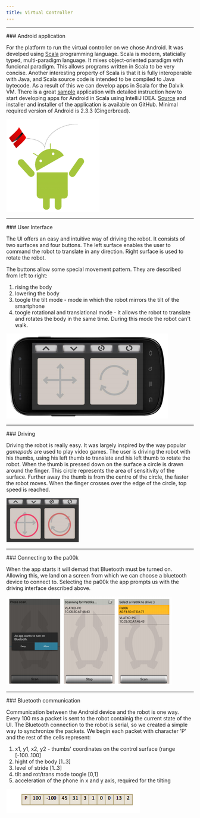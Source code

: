 ```yaml
---
title: Virtual Controller
---
```


<hr id="goals" class="featurette-divider">

<div class="row">
 
 <div class="col-md-8">
### Android application

For the platform to run the virtual controller on we chose Android. It was develped using <a href="http://www.scala-lang.org/">Scala</a> programming language. Scala is modern, staticially typed, multi-paradigm language. It mixes object-oriented paradigm with funcional paradigm. This allows programs written in Scala to be very concise. Another interesting property of Scala is that it is fully interoperable with Java, and Scala source code is intended to be compiled to Java bytecode. As a result of this we can develop apps in Scala for the Dalvik VM. There is a great <a href="https://github.com/yareally/android-scala-intellij-no-sbt-plugin">sample</a> application with detailed instruction how to start developing apps for Android in Scala using IntelliJ IDEA. <a href="https://github.com/Pa00k/pa00k-controller">Source</a> and installer and installer of the application is available on GitHub. Minimal required version of Android is 2.3.3 (Gingerbread). 
 </div>

 <div class="col-md-4">
<img class="img-responsive img-rounded centre-img" src="/images/scaladroid.png" alt="scala droid" width="250px">
 </div>

</div>

<hr id="goals" class="featurette-divider">

<div class="row">
 
 <div class="col-md-6">
### User Interface
<p>The UI offers an easy and intuitive way of driving the robot. It consists of two surfaces and four buttons. The left surface enables the user to command the robot to translate in any direction. Right surface is used to rotate the robot.</p>
<p>The buttons allow some special movement pattern. They are described from left to right:
<ol>
 <li>rising the body</li>
 <li>lowering the body</li>
 <li>toogle the tilt mode - mode in which the robot mirrors the tilt of the smartphone</li>
 <li>toogle rotational and translational mode - it allows the robot to translate and rotates the body in the same time. During this mode the robot can't walk.</li>
</ol></p>
 </div>

 <div class="col-md-6">
<img class="img-responsive img-rounded centre-img" src="/images/app.jpg" alt="scala droid" >
 </div>

</div>

<hr id="goals" class="featurette-divider">

<div class="row">
 <div class="col-md-8">
### Driving 
<p>Driving the robot is really easy. It was largely inspired by the way popular <em>gamepads</em> are used to play video games. The user is driving the robot with his thumbs, using his left thumb to translate and his left thumb to rotate the robot. When the thumb is pressed down on the surface a circle is drawn around the finger. This circle represents the area of sensitivity of the surface. Further away the thumb is from the centre of the circle, the faster the robot moves. When the finger crosses over the edge of the circle, top speed is reached.</p>
 </div>

 <div class="col-md-4">
<img class="img-responsive img-rounded centre-img" src="/images/circles.jpg" alt="scala droid" >
 </div>

</div>

<hr id="goals" class="featurette-divider">

<div class="row">
 <div class="col-md-6">
### Connecting to the pa00k
<p>
When the app starts it will demad that Bluetooth must be turned on. Allowing this, we land on a screen from which we can choose a bluetooth device to connect to. Selecting the pa00k the app prompts us with the driving interface described above.
</p>
 </div>

 <div class="col-md-6">
<img class="img-responsive img-rounded centre-img" src="/images/bt_connect.jpg" alt="scala droid" >
 </div>

</div>

<hr id="goals" class="featurette-divider">

<div class="row">
 <div class="col-md-6">
### Bluetooth communication
<p>
Communication between the Android device and the robot is one way. Every 100 ms a packet is sent to the robot containig the current state of the UI. The Bluetooth connection to the robot is serial, so we created a simple way to synchronize the packets. We begin each packet with character 'P' and the rest of the cells represent:

<ol>
 <li>x1, y1, x2, y2 - thumbs' coordinates on the control surface (range [-100..100] </li>
 <li>hight of the body [1..3]</li>
 <li>level of stride [1..3]</li>
 <li>tilt and rot/trans mode toogle [0,1]</li>
 <li>acceleration of the phone in x and y axis, required for the tilting</li>

</ol>
</p>
 </div>

 <div class="col-md-6">
<img class="img-responsive img-rounded centre-img" src="/images/packet.jpg" alt="scala droid" >
 </div>

</div>

